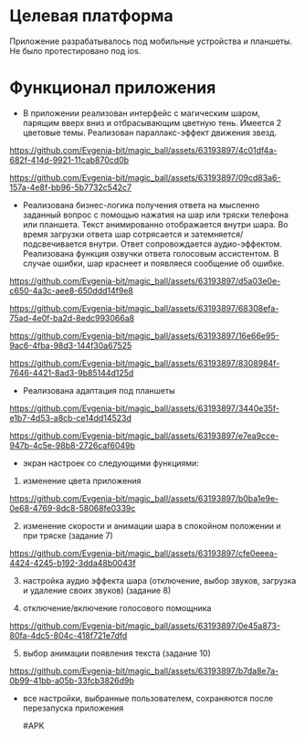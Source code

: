# Целевая платформа
Приложение разрабатывалось под мобильные устройства и планшеты. Не было протестировано под ios.

# Функционал приложения
- В приложении реализован интерфейс с магическим шаром, парящим вверх вниз и отбрасывающим цветную тень. Имеется 2 цветовые темы. Реализован параллакс-эффект движения звезд.

https://github.com/Evgenia-bit/magic_ball/assets/63193897/4c01df4a-682f-414d-9921-11cab870cd0b

https://github.com/Evgenia-bit/magic_ball/assets/63193897/09cd83a6-157a-4e8f-bb96-5b7732c542c7


- Реализована бизнес-логика получения ответа на мысленно заданный вопрос с помощью нажатия на шар или тряски телефона или планшета. Текст анимированно отображается внутри шара. Во время загрузки ответа шар сотрясается и затемняется/подсвечивается внутри. Ответ сопровождается аудио-эффектом. Реализована функция озвучки ответа голосовым ассистентом. В случае ошибки, шар краснеет и появляеся сообщение об ошибке.

https://github.com/Evgenia-bit/magic_ball/assets/63193897/d5a03e0e-c650-4a3c-aee8-650ddd14f9e8

https://github.com/Evgenia-bit/magic_ball/assets/63193897/68308efa-75ad-4e0f-ba2d-8edc993066a8

https://github.com/Evgenia-bit/magic_ball/assets/63193897/16e66e95-9ac6-4fba-98d3-144f30a67525

https://github.com/Evgenia-bit/magic_ball/assets/63193897/8308984f-7646-4421-8ad3-9b85144d125d

- Реализована адаптация под планшеты 

https://github.com/Evgenia-bit/magic_ball/assets/63193897/3440e35f-e1b7-4d53-a8cb-ce14dd14523d

https://github.com/Evgenia-bit/magic_ball/assets/63193897/e7ea9cce-947b-4c5e-98b8-2726caf6049b


- экран настроек со следующими функциями:
1.  изменение цвета приложения

https://github.com/Evgenia-bit/magic_ball/assets/63193897/b0ba1e9e-0e68-4769-8dc8-58068fe0339c


2.  изменение скорости и анимации шара в спокойном положении и при тряске (задание 7)


https://github.com/Evgenia-bit/magic_ball/assets/63193897/cfe0eeea-4424-4245-b192-3dda48b0043f


3. настройка аудио эффекта шара (отключение, выбор звуков, загрузка и удаление своих звуков) (задание 8)

  
4. отключение/включение голосового помощника


https://github.com/Evgenia-bit/magic_ball/assets/63193897/0e45a873-80fa-4dc5-804c-418f721e7dfd


5. выбор анимации появления текста (задание 10)


https://github.com/Evgenia-bit/magic_ball/assets/63193897/b7da8e7a-0b99-41bb-a05b-33fcb3826d9b


- все настройки, выбранные пользователем, сохраняются после перезапуска приложения

  #APK

